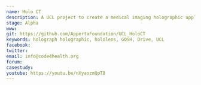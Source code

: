 ```yaml
---
name: Holo CT 
description: A UCL project to create a medical imaging holographic application for viewing CT data in Microsoft's HoloLens device and dynamically loading holographic 'cases' from blob storage. Holographic cases are in XML format with mesh data stored in GTLF2 format, compressed in base 64. Made in collaboration with Great Ormond Street Hospital, NHS ‘Digital Research, Informatics and Virtual Environments’ unit (DRIVE)https://www.gosh.nhs.uk/news/great-ormond-street-hospital-partner-microsoft-transform-healthcare-using-artificial-intelligence and UCL industry exchange (IXN) network http://ixn.org.uk/. 
stage: Alpha
www:  
git: https://github.com/AppertaFoundation/UCL_HoloCT
keywords: holograph holographic, hololens, GOSH, Drive, UCL
facebook: 
twitter: 
email: info@code4health.org
forum: 
casestudy: 
youtube: https://youtu.be/nXyaozmQpT8 
--- 
```

